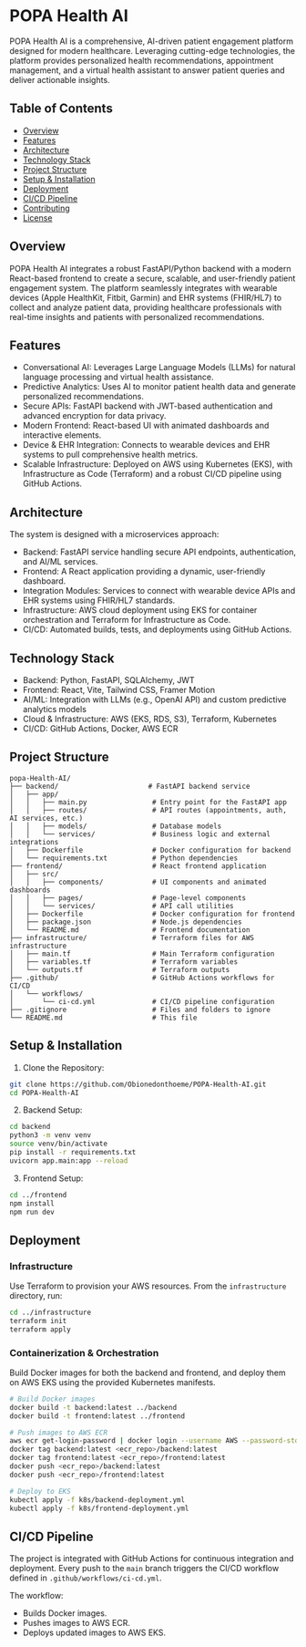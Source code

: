 # POPA Health AI

POPA Health AI is a comprehensive, AI-driven patient engagement platform designed for modern healthcare. Leveraging cutting-edge technologies, the platform provides personalized health recommendations, appointment management, and a virtual health assistant to answer patient queries and deliver actionable insights.

## Table of Contents

- [Overview](#overview)
- [Features](#features)
- [Architecture](#architecture)
- [Technology Stack](#technology-stack)
- [Project Structure](#project-structure)
- [Setup & Installation](#setup--installation)
- [Deployment](#deployment)
- [CI/CD Pipeline](#cicd-pipeline)
- [Contributing](#contributing)
- [License](#license)

## Overview

POPA Health AI integrates a robust FastAPI/Python backend with a modern React-based frontend to create a secure, scalable, and user-friendly patient engagement system. The platform seamlessly integrates with wearable devices (Apple HealthKit, Fitbit, Garmin) and EHR systems (FHIR/HL7) to collect and analyze patient data, providing healthcare professionals with real-time insights and patients with personalized recommendations.

## Features

- Conversational AI: Leverages Large Language Models (LLMs) for natural language processing and virtual health assistance.
- Predictive Analytics: Uses AI to monitor patient health data and generate personalized recommendations.
- Secure APIs: FastAPI backend with JWT-based authentication and advanced encryption for data privacy.
- Modern Frontend: React-based UI with animated dashboards and interactive elements.
- Device & EHR Integration: Connects to wearable devices and EHR systems to pull comprehensive health metrics.
- Scalable Infrastructure: Deployed on AWS using Kubernetes (EKS), with Infrastructure as Code (Terraform) and a robust CI/CD pipeline using GitHub Actions.

## Architecture

The system is designed with a microservices approach:

- Backend: FastAPI service handling secure API endpoints, authentication, and AI/ML services.
- Frontend: A React application providing a dynamic, user-friendly dashboard.
- Integration Modules: Services to connect with wearable device APIs and EHR systems using FHIR/HL7 standards.
- Infrastructure: AWS cloud deployment using EKS for container orchestration and Terraform for Infrastructure as Code.
- CI/CD: Automated builds, tests, and deployments using GitHub Actions.

## Technology Stack

- Backend: Python, FastAPI, SQLAlchemy, JWT
- Frontend: React, Vite, Tailwind CSS, Framer Motion
- AI/ML: Integration with LLMs (e.g., OpenAI API) and custom predictive analytics models
- Cloud & Infrastructure: AWS (EKS, RDS, S3), Terraform, Kubernetes
- CI/CD: GitHub Actions, Docker, AWS ECR

## Project Structure

```
popa-Health-AI/
├── backend/                      # FastAPI backend service
│   ├── app/
│   │   ├── main.py                # Entry point for the FastAPI app
│   │   ├── routes/                # API routes (appointments, auth, AI services, etc.)
│   │   ├── models/                # Database models
│   │   └── services/              # Business logic and external integrations
│   ├── Dockerfile                 # Docker configuration for backend
│   └── requirements.txt           # Python dependencies
├── frontend/                      # React frontend application
│   ├── src/
│   │   ├── components/            # UI components and animated dashboards
│   │   ├── pages/                 # Page-level components
│   │   └── services/              # API call utilities
│   ├── Dockerfile                 # Docker configuration for frontend
│   ├── package.json               # Node.js dependencies
│   └── README.md                  # Frontend documentation
├── infrastructure/                # Terraform files for AWS infrastructure
│   ├── main.tf                    # Main Terraform configuration
│   ├── variables.tf               # Terraform variables
│   └── outputs.tf                 # Terraform outputs
├── .github/                       # GitHub Actions workflows for CI/CD
│   └── workflows/
│       └── ci-cd.yml              # CI/CD pipeline configuration
├── .gitignore                     # Files and folders to ignore
└── README.md                      # This file
```

## Setup & Installation

1. Clone the Repository:
```bash
git clone https://github.com/Obionedonthoeme/POPA-Health-AI.git
cd POPA-Health-AI
```

2. Backend Setup:
```bash
cd backend
python3 -m venv venv
source venv/bin/activate
pip install -r requirements.txt
uvicorn app.main:app --reload
```

3. Frontend Setup:
```bash
cd ../frontend
npm install
npm run dev
```

## Deployment

### Infrastructure

Use Terraform to provision your AWS resources. From the `infrastructure` directory, run:

```bash
cd ../infrastructure
terraform init
terraform apply
```

### Containerization & Orchestration

Build Docker images for both the backend and frontend, and deploy them on AWS EKS using the provided Kubernetes manifests.

```bash
# Build Docker images
docker build -t backend:latest ../backend
docker build -t frontend:latest ../frontend

# Push images to AWS ECR
aws ecr get-login-password | docker login --username AWS --password-stdin <account_id>.dkr.ecr.<region>.amazonaws.com
docker tag backend:latest <ecr_repo>/backend:latest
docker tag frontend:latest <ecr_repo>/frontend:latest
docker push <ecr_repo>/backend:latest
docker push <ecr_repo>/frontend:latest

# Deploy to EKS
kubectl apply -f k8s/backend-deployment.yml
kubectl apply -f k8s/frontend-deployment.yml
```

## CI/CD Pipeline

The project is integrated with GitHub Actions for continuous integration and deployment. Every push to the `main` branch triggers the CI/CD workflow defined in `.github/workflows/ci-cd.yml`.

The workflow:
- Builds Docker images.
- Pushes images to AWS ECR.
- Deploys updated images to AWS EKS.



